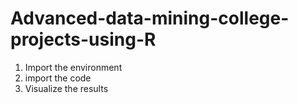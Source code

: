 # Advanced-data-mining-college-projects-using-R
1) Import the environment 
2) import the code
3) Visualize the results
